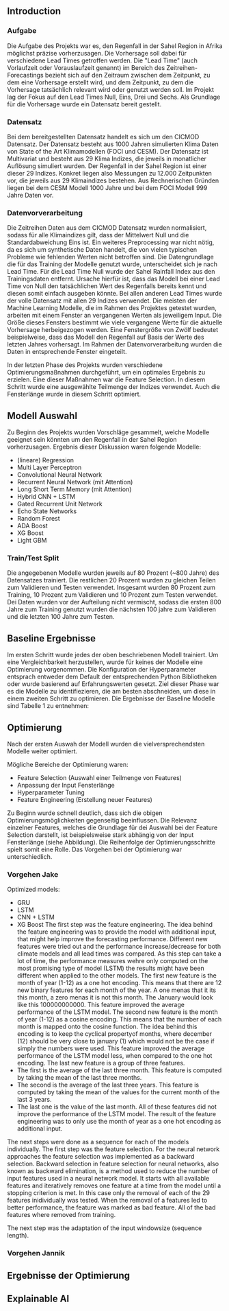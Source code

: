 ## Introduction
### Aufgabe
Die Aufgabe des Projekts war es, den Regenfall in der Sahel Region in Afrika möglichst präzise vorherzusagen. Die Vorhersage soll dabei für verschiedene Lead Times getroffen werden. Die "Lead Time" (auch Vorlaufzeit oder Vorauslaufzeit genannt) im Bereich des Zeitreihen-Forecastings bezieht sich auf den Zeitraum zwischen dem Zeitpunkt, zu dem eine Vorhersage erstellt wird, und dem Zeitpunkt, zu dem die Vorhersage tatsächlich relevant wird oder genutzt werden soll. Im Projekt lag der Fokus auf den Lead Times Null, Eins, Drei und Sechs. Als Grundlage für die Vorhersage wurde ein Datensatz bereit gestellt. 

### Datensatz
Bei dem bereitgestellten Datensatz handelt es sich um den CICMOD Datensatz. Der Datensatz besteht aus 1000 Jahren simulierten Klima Daten von State of the Art Klimamodellen (FOCI und CESM). Der Datensatz ist Multivariat und besteht aus 29 Klima Indizes, die jeweils in monatlicher Auflösung simuliert wurden. Der Regenfall in der Sahel Region ist einer dieser 29 Indizes. Konkret liegen also Messungen zu 12.000 Zeitpunkten vor, die jeweils aus 29 Klimaindizes bestehen. Aus Rechnerischen Gründen liegen bei dem CESM Modell 1000 Jahre und bei dem FOCI Modell 999 Jahre Daten vor. 

### Datenvorverarbeitung
Die Zeitreihen Daten aus dem CICMOD Datensatz wurden normalisiert, sodass für alle Klimaindizes gilt, dass der Mittelwert Null und die Standardabweichung Eins ist. Ein weiteres Preprocessing war nicht nötig, da es sich um synthetische Daten handelt, die von vielen typischen Probleme wie fehlenden Werten nicht betroffen sind. Die Datengrundlage die für das Training der Modelle genutzt wurde, unterscheidet sich je nach Lead Time. Für die Lead Time Null wurde der Sahel Rainfall Index aus den Trainingsdaten entfernt. Ursache hierfür ist, dass das Modell bei einer Lead Time von Null den tatsächlichen Wert des Regenfalls bereits kennt und diesen somit einfach ausgeben könnte. Bei allen anderen Lead Times wurde der volle Datensatz mit allen 29 Indizes verwendet. Die meisten der Machine Learning Modelle, die im Rahmen des Projektes getestet wurden, arbeiten mit einem Fenster an vergangenen Werten als jeweiligem Input. Die Größe dieses Fensters bestimmt wie viele vergangene Werte für die aktuelle Vorhersage herbeigezogen werden. Eine Fenstergröße von Zwölf bedeutet beispielweise, dass das Modell den Regenfall auf Basis der Werte des letzten Jahres vorhersagt. Im Rahmen der Datenvorverarbeitung wurden die Daten in entsprechende Fenster eingeteilt.

In der letzten Phase des Projekts wurden verschiedene Optimierungsmaßnahmen durchgeführt, um ein optimales Ergebnis zu erzielen. Eine dieser Maßnahmen war die Feature Selection. In diesem Schritt wurde eine ausgewählte Teilmenge der Indizes verwendet. Auch die Fensterlänge wurde in diesem Schritt optimiert.

## Modell Auswahl
Zu Beginn des Projekts wurden Vorschläge gesammelt, welche Modelle geeignet sein könnten um den Regenfall in der Sahel Region vorherzusagen. Ergebnis dieser Diskussion waren folgende Modelle:
- (lineare) Regression
- Multi Layer Perceptron
- Convolutional Neural Network
- Recurrent Neural Network (mit Attention)
- Long Short Term Memory (mit Attention)
- Hybrid CNN + LSTM
- Gated Recurrent Unit Network
- Echo State Networks
- Random Forest
- ADA Boost
- XG Boost
- Light GBM

### Train/Test Split
Die angegebenen Modelle wurden jeweils auf 80 Prozent (~800 Jahre) des Datensatzes trainiert. Die restlichen 20 Prozent wurden zu gleichen Teilen zum Validieren und Testen verwendet. Insgesamt wurden 80 Prozent zum Training, 10 Prozent zum Validieren und 10 Prozent zum Testen verwendet. Dei Daten wurden vor der Aufteilung nicht vermischt, sodass die ersten 800 Jahre zum Training genutzt wurden die nächsten 100 jahre zum Validieren und die letzten 100 Jahre zum Testen.

## Baseline Ergebnisse
Im ersten Schritt wurde jedes der oben beschriebenen Modell trainiert. Um eine Vergleichbarkeit herzustellen, wurde für keines der Modelle eine Optimierung vorgenommen. Die Konfiguration der Hyperparameter entsprach entweder dem Default der entsprechenden Python Bibliotheken oder wurde basierend auf Erfahrungswerten gesetzt. 
Ziel dieser Phase war es die Modelle zu identifiezieren, die am besten abschneiden, um diese in einem zweiten Schritt zu optimieren. 
Die Ergebnisse der Baseline Modelle sind Tabelle 1 zu entnehmen:

## Optimierung 
Nach der ersten Auswah der Modell wurden die vielversprechendsten Modelle weiter optimiert.

Mögliche Bereiche der Optimierung waren:
- Feature Selection (Auswahl einer Teilmenge von Features)
- Anpassung der Input Fensterlänge
- Hyperparameter Tuning
- Feature Engineering (Erstellung neuer Features)

Zu Beginn wurde schnell deutlich, dass sich die obigen Optimierungsmöglichkeiten gegenseitig beeinflussen. Die Relevanz einzelner Features, welches die Grundlage für dei Auswahl bei der Feature Selection darstellt, ist beispielsweise stark abhängig von der Input Fensterlänge (siehe Abbildung). Die Reihenfolge der Optimierungsschritte spielt somit eine Rolle. Das Vorgehen bei der Optimierung war unterschiedlich.

### Vorgehen Jake
Optimized models:
- GRU
- LSTM
- CNN + LSTM
- XG Boost
The first step was the feature engineering. The idea behind the feature engineering was to provide the model with additional input, that might help improve the forecasting performance. Different new features were tried out and the performance increase/decrease for both climate models and all lead times was compared. As this step can take a lot of time, the performance measures wehre only computed on the most promising type of model (LSTM) the results might have been different when applied to the other models.
The first new feature is the month of year (1-12) as a one hot encoding. This means that there are 12 new binary features for each month of the year. A one menas that it its this month, a zero menas it is not this month. The January would look like this 100000000000. This feature improved the average performance of the LSTM model. 
The second new feature is the month of year (1-12) as a cosine encoding. This means that the number of each month is mapped onto the cosine function. The idea behind this encoding is to keep the cyclical propertyof months, where december (12) should be very close to january (1) which would not be the case if simply the numbers were used. This feature improved the average performance of the LSTM model less, when compared to the one hot encoding.
The last new feature is a group of three features. 
- The first is the average of the last three month. This feature is computed by taking the mean of the last three months. 
- The second is the average of the last three years. This feature is computed by taking the mean of the values for the current month of the last 3 years. 
- The last one is the value of the last month. 
All of these features did not improve the performance of the LSTM model. The result of the feature engineering was to only use the month of year as a one hot encoding as additional input. 

The next steps were done as a sequence for each of the models individually. The first step was the feature selection. For the neural network approaches the feature selection was implemented as a backward selection. Backward selection in feature selection for neural networks, also known as backward elimination, is a method used to reduce the number of input features used in a neural network model. It starts with all available features and iteratively removes one feature at a time from the model until a stopping criterion is met. In this case only the removal of each of the 29 features inidividually was tested. When the removal of a features led to better performance, the feature was marked as bad feature. All of the bad features where removed from training. 

The next step was the adaptation of the input windowsize (sequence length). 
### Vorgehen Jannik


## Ergebnisse der Optimierung

## Explainable AI

